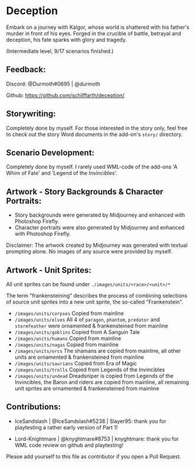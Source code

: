 # Deception

Embark on a journey with Kalgor, whose world is shattered with his father's murder in front of his eyes. Forged in the crucible of battle, betrayal and deception, his fate sparks with glory and tragedy.

(Intermediate level, 9/17 scenarios finished.)

## Feedback:
   
Discord: @Durmoth#0695 | @durmoth

Github: https://github.com/schilffarth/deception/

## Storywriting:

Completely done by myself. For those interested in the story only, feel free to check out the story Word documents in the add-on's `story/` directory.

## Scenario Development:

Completely done by myself. I rarely used WML-code of the add-ons 'A Whim of Fate' and 'Legend of the Invincibles'.

## Artwork - Story Backgrounds & Character Portraits:

- Story backgrounds were generated by Midjourney and enhanced with Photoshop Firefly. 
- Character portraits were also generated by Midjourney and enhanced with Photoshop Firefly.

Disclaimer: The artwork created by Midjourney was generated with textual prompting alone. No images of any source were provided by myself.

## Artwork - Unit Sprites:

All unit sprites can be found under `./images/units/<race>/<unit>/*`

The term "frankensteining" describes the process of combining selections of source unit sprites into a new unit sprite, the so-called "Frankenstein".

- `/images/units/corpses` Copied from mainline
- `/images/units/elves` All 4 of `paragon`, `phantom`, `predator` and `stormfeather` were ornamented & frankensteined from mainline
- `/images/units/goblins` Copied from A Sanguin Tale
- `/images/units/humans` Copied from mainline
- `/images/units/nagas` Copied from mainline
- `/images/units/orcs` The shamans are copied from mainline, all other units are ornamented & frankensteined from mainline
- `/images/units/saurians` Copied from Era of Magic
- `/images/units/trolls` Copied from Legends of the Invincibles
- `/images/units/undead` Dreadsniper is copied from Legends of the Invincibles, the Baron and riders are copied from mainline, all remaining unit sprites are ornamented & frankensteined from mainline

## Contributions:

- IceSandslash | @IceSandslash#5238 | Slayer95: thank you for playtesting a rather early version of Part 1!

- Lord-Knightmare | @knyghtmare#8753 | knyghtmare: thank you for WML code review on github and playtesting!

Please add yourself to this file as contributor if you open a Pull Request.
